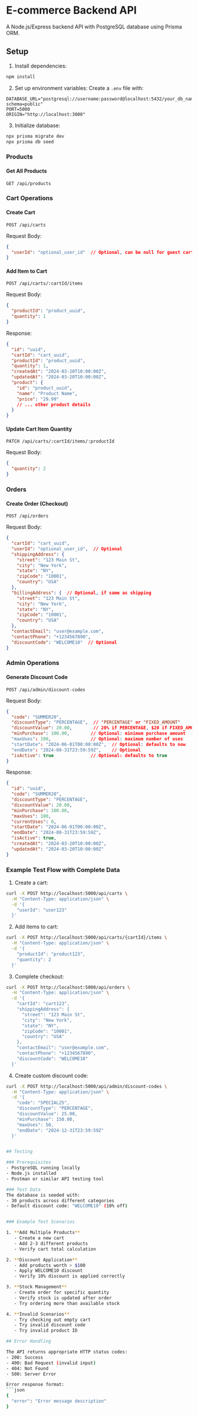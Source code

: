 # E-commerce Backend API

A Node.js/Express backend API with PostgreSQL database using Prisma ORM.

## Setup

1. Install dependencies:
```bash
npm install
```

2. Set up environment variables:
Create a `.env` file with:
```env
DATABASE_URL="postgresql://username:password@localhost:5432/your_db_name?schema=public"
PORT=5000
ORIGIN="http://localhost:3000"
```

3. Initialize database:
```bash
npx prisma migrate dev
npx prisma db seed
```

### Products

#### Get All Products
```http
GET /api/products
```

### Cart Operations

#### Create Cart
```http
POST /api/carts
```
Request Body:
```json
{
  "userId": "optional_user_id"  // Optional, can be null for guest carts
}
```

#### Add Item to Cart
```http
POST /api/carts/:cartId/items
```
Request Body:
```json
{
  "productId": "product_uuid",
  "quantity": 1
}
```
Response:
```json
{
  "id": "uuid",
  "cartId": "cart_uuid",
  "productId": "product_uuid",
  "quantity": 1,
  "createdAt": "2024-03-20T10:00:00Z",
  "updatedAt": "2024-03-20T10:00:00Z",
  "product": {
    "id": "product_uuid",
    "name": "Product Name",
    "price": "29.99"
    // ... other product details
  }
}
```

#### Update Cart Item Quantity
```http
PATCH /api/carts/:cartId/items/:productId
```
Request Body:
```json
{
  "quantity": 2
}
```

### Orders

#### Create Order (Checkout)
```http
POST /api/orders
```
Request Body:
```json
{
  "cartId": "cart_uuid",
  "userId": "optional_user_id",  // Optional
  "shippingAddress": {
    "street": "123 Main St",
    "city": "New York",
    "state": "NY",
    "zipCode": "10001",
    "country": "USA"
  },
  "billingAddress": {  // Optional, if same as shipping
    "street": "123 Main St",
    "city": "New York",
    "state": "NY",
    "zipCode": "10001",
    "country": "USA"
  },
  "contactEmail": "user@example.com",
  "contactPhone": "+1234567890",
  "discountCode": "WELCOME10"  // Optional
}
```

### Admin Operations

#### Generate Discount Code
```http
POST /api/admin/discount-codes
```
Request Body:
```json
{
  "code": "SUMMER20",
  "discountType": "PERCENTAGE",  // "PERCENTAGE" or "FIXED_AMOUNT"
  "discountValue": 20.00,        // 20% if PERCENTAGE, $20 if FIXED_AMOUNT
  "minPurchase": 100.00,        // Optional: minimum purchase amount
  "maxUses": 100,               // Optional: maximum number of uses
  "startDate": "2024-06-01T00:00:00Z",  // Optional: defaults to now
  "endDate": "2024-08-31T23:59:59Z",    // Optional
  "isActive": true              // Optional: defaults to true
}
```
Response:
```json
{
  "id": "uuid",
  "code": "SUMMER20",
  "discountType": "PERCENTAGE",
  "discountValue": 20.00,
  "minPurchase": 100.00,
  "maxUses": 100,
  "currentUses": 0,
  "startDate": "2024-06-01T00:00:00Z",
  "endDate": "2024-08-31T23:59:59Z",
  "isActive": true,
  "createdAt": "2024-03-20T10:00:00Z",
  "updatedAt": "2024-03-20T10:00:00Z"
}
```

### Example Test Flow with Complete Data

1. Create a cart:
```bash
curl -X POST http://localhost:5000/api/carts \
  -H "Content-Type: application/json" \
  -d '{
    "userId": "user123"
  }'
```

2. Add items to cart:
```bash
curl -X POST http://localhost:5000/api/carts/{cartId}/items \
  -H "Content-Type: application/json" \
  -d '{
    "productId": "product123",
    "quantity": 2
  }'
```

3. Complete checkout:
```bash
curl -X POST http://localhost:5000/api/orders \
  -H "Content-Type: application/json" \
  -d '{
    "cartId": "cart123",
    "shippingAddress": {
      "street": "123 Main St",
      "city": "New York",
      "state": "NY",
      "zipCode": "10001",
      "country": "USA"
    },
    "contactEmail": "user@example.com",
    "contactPhone": "+1234567890",
    "discountCode": "WELCOME10"
  }'
```

4. Create custom discount code:
```bash
curl -X POST http://localhost:5000/api/admin/discount-codes \
  -H "Content-Type: application/json" \
  -d '{
    "code": "SPECIAL25",
    "discountType": "PERCENTAGE",
    "discountValue": 25.00,
    "minPurchase": 150.00,
    "maxUses": 50,
    "endDate": "2024-12-31T23:59:59Z"
  }'


## Testing

### Prerequisites
- PostgreSQL running locally
- Node.js installed
- Postman or similar API testing tool

### Test Data
The database is seeded with:
- 30 products across different categories
- Default discount code: "WELCOME10" (10% off)


### Example Test Scenarios

1. **Add Multiple Products**
   - Create a new cart
   - Add 2-3 different products
   - Verify cart total calculation

2. **Discount Application**
   - Add products worth > $100
   - Apply WELCOME10 discount
   - Verify 10% discount is applied correctly

3. **Stock Management**
   - Create order for specific quantity
   - Verify stock is updated after order
   - Try ordering more than available stock

4. **Invalid Scenarios**
   - Try checking out empty cart
   - Try invalid discount code
   - Try invalid product ID

## Error Handling

The API returns appropriate HTTP status codes:
- 200: Success
- 400: Bad Request (invalid input)
- 404: Not Found
- 500: Server Error

Error response format:
```json
{
  "error": "Error message description"
}
```
```
